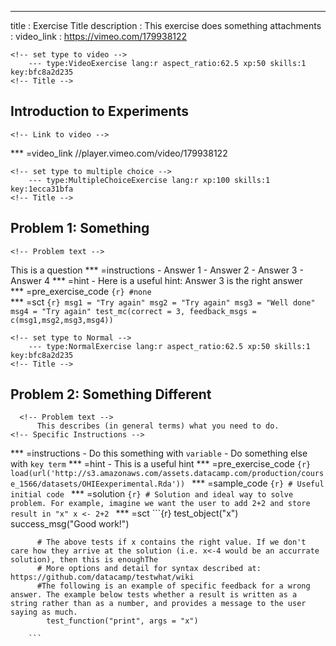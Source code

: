 <!-- Course information --> 
  ---
  title       : Exercise Title
  description : This exercise does something
  attachments :
  video_link : https://vimeo.com/179938122

<!-- First Exercise - Video--> 
    <!-- set type to video --> 
        --- type:VideoExercise lang:r aspect_ratio:62.5 xp:50 skills:1 key:bfc8a2d235
    <!-- Title --> 
## Introduction to Experiments
    <!-- Link to video --> 
*** =video_link
        //player.vimeo.com/video/179938122

<!-- Second Exercise - Multiple Choice--> 
    <!-- set type to multiple choice --> 
        --- type:MultipleChoiceExercise lang:r xp:100 skills:1 key:1ecca31bfa
    <!-- Title --> 
## Problem 1: Something
    <!-- Problem text --> 
This is a question
    <!-- Choices --> 
*** =instructions
      - Answer 1
      - Answer 2
      - Answer 3
      - Answer 4
    <!-- Hints --> 
*** =hint
      - Here is a useful hint: Answer 3 is the right answer
    <!-- Not clear whether this syntax is necessary -->   
*** =pre_exercise_code
      ```{r}
      #none
      ```
    <!-- Feedback dependent on answer. test_mc identifies which is correct  -->   
*** =sct
      ```{r}
      msg1 = "Try again"
      msg2 = "Try again"
      msg3 = "Well done"
      msg4 = "Try again"
      test_mc(correct = 3, feedback_msgs = c(msg1,msg2,msg3,msg4))
      ```

<!-- Third Exercise -  Coding with R--> 
    <!-- set type to Normal --> 
        --- type:NormalExercise lang:r aspect_ratio:62.5 xp:50 skills:1 key:bfc8a2d235
    <!-- Title --> 
## Problem 2: Something Different
      <!-- Problem text -->
          This describes (in general terms) what you need to do.
    <!-- Specific Instructions -->
*** =instructions
        - Do this something with `variable`
        - Do  something else with `key term` 
    <!-- Hint -->
*** =hint
        - This is a useful hint
    <!-- Data for exercise -->
*** =pre_exercise_code
        ```{r}
        load(url('http://s3.amazonaws.com/assets.datacamp.com/production/course_1566/datasets/OHIEexperimental.Rda'))
        ```
    <!-- Initial code written in R workspace -->
        *** =sample_code
        ```{r}
        # Useful initial code
        ```
    <!-- Ideal way to solve problem -->
*** =solution
        ```{r}
        # Solution and ideal way to solve problem. For example, imagine we want the user to add 2+2 and store result in "x"
        x <- 2+2
        ```
    <!-- Check to determine if student was correct -->
*** =sct
        ```{r}
            test_object("x")
            success_msg("Good work!")

          # The above tests if x contains the right value. If we don't care how they arrive at the solution (i.e. x<-4 would be an accurrate solution), then this is enoughThe
          # More options and detail for syntax described at: https://github.com/datacamp/testwhat/wiki
          #The following is an example of specific feedback for a wrong answer. The example below tests whether a result is written as a string rather than as a number, and provides a message to the user saying as much.
            test_function("print", args = "x")
          
        ```

